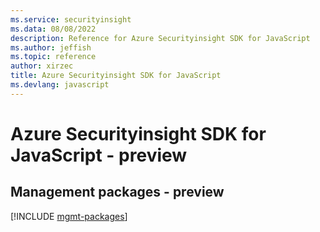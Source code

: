 ```yaml
---
ms.service: securityinsight
ms.data: 08/08/2022
description: Reference for Azure Securityinsight SDK for JavaScript
ms.author: jeffish
ms.topic: reference
author: xirzec
title: Azure Securityinsight SDK for JavaScript
ms.devlang: javascript
---
```

# Azure Securityinsight SDK for JavaScript - preview

## Management packages - preview
[!INCLUDE [mgmt-packages](securityinsight-mgmt-index.md)]